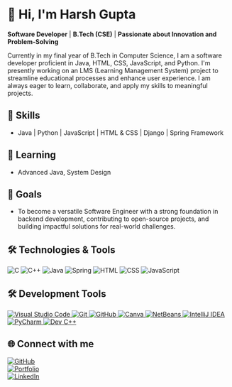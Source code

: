# 👋 Hi, I'm Harsh Gupta 

**Software Developer** | **B.Tech (CSE)** | **Passionate about Innovation and Problem-Solving**  

Currently in my final year of B.Tech in Computer Science, I am a software developer proficient in Java, HTML, CSS, JavaScript, and Python. I'm presently working on an LMS (Learning Management System) project to streamline educational processes and enhance user experience. I am always eager to learn, collaborate, and apply my skills to meaningful projects.

## 💼 Skills
- Java | Python | JavaScript | HTML & CSS | Django | Spring Framework

## 🌱 Learning
- Advanced Java, System Design

## 🚀 Goals
- To become a versatile Software Engineer with a strong foundation in backend development, contributing to open-source projects, and building impactful solutions for real-world challenges.
## 🛠️ Technologies & Tools

![C](https://img.shields.io/badge/C-A8B9CC?style=for-the-badge&logo=c&logoColor=white)
![C++](https://img.shields.io/badge/C++-00599C?style=for-the-badge&logo=c%2B%2B&logoColor=white)
![Java](https://img.shields.io/badge/Java-007396?style=for-the-badge&logo=java&logoColor=white)
![Spring](https://img.shields.io/badge/Spring-6DB33F?style=for-the-badge&logo=spring&logoColor=white)
![HTML](https://img.shields.io/badge/HTML5-E34F26?style=for-the-badge&logo=html5&logoColor=white)
![CSS](https://img.shields.io/badge/CSS3-1572B6?style=for-the-badge&logo=css3&logoColor=white)
![JavaScript](https://img.shields.io/badge/JavaScript-F7DF1E?style=for-the-badge&logo=javascript&logoColor=black)

## 🛠️ Development Tools

<a href="https://code.visualstudio.com/" target="_blank">
    <img src="https://img.icons8.com/fluent/48/000000/visual-studio-code-2019.png" alt="Visual Studio Code" />
</a>
<a href="https://git-scm.com/" target="_blank">
    <img src="https://img.icons8.com/color/48/000000/git.png" alt="Git" />
</a>
<a href="https://github.com/" target="_blank">
    <img src="https://img.icons8.com/fluent/48/000000/github.png" alt="GitHub" />
</a>
<a href="https://www.canva.com/" target="_blank">
    <img src="https://img.icons8.com/fluent/48/000000/canva.png" alt="Canva" />
</a>
<a href="https://netbeans.apache.org/" target="_blank">
    <img src="https://img.icons8.com/ios/50/000000/netbeans.png" alt="NetBeans" />
</a>

<a href="https://www.jetbrains.com/idea/" target="_blank">
    <img src="https://img.icons8.com/color/48/000000/intellij-idea.png" alt="IntelliJ IDEA" />
</a>
<a href="https://www.jetbrains.com/pycharm/" target="_blank">
    <img src="https://img.icons8.com/color/48/000000/pycharm.png" alt="PyCharm" />
</a>
<a href="https://sourceforge.net/projects/orwelldevcpp/" target="_blank">
    <img src="https://img.icons8.com/color/48/000000/c-plus-plus-logo.png" alt="Dev C++" />
</a>


## 🌐 Connect with me
[![GitHub](https://img.icons8.com/material-outlined/24/000000/github.png)](https://github.com/HarshGupta)  
[![Portfolio](https://img.icons8.com/ios/24/000000/internet--v1.png)](#)  
[![LinkedIn](https://img.icons8.com/ios-filled/24/000000/linkedin.png)](#)  
